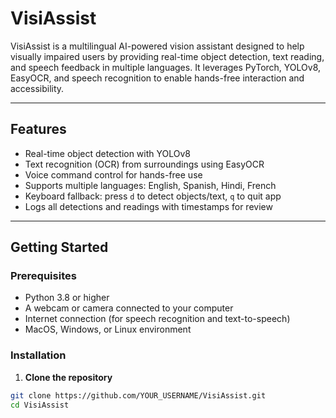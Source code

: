 # VisiAssist

VisiAssist is a multilingual AI-powered vision assistant designed to help visually impaired users by providing real-time object detection, text reading, and speech feedback in multiple languages. It leverages PyTorch, YOLOv8, EasyOCR, and speech recognition to enable hands-free interaction and accessibility.

---

## Features

- Real-time object detection with YOLOv8  
- Text recognition (OCR) from surroundings using EasyOCR  
- Voice command control for hands-free use  
- Supports multiple languages: English, Spanish, Hindi, French  
- Keyboard fallback: press `d` to detect objects/text, `q` to quit app  
- Logs all detections and readings with timestamps for review  

---

## Getting Started

### Prerequisites

- Python 3.8 or higher  
- A webcam or camera connected to your computer  
- Internet connection (for speech recognition and text-to-speech)  
- MacOS, Windows, or Linux environment  

### Installation

1. **Clone the repository**

```bash
git clone https://github.com/YOUR_USERNAME/VisiAssist.git
cd VisiAssist
